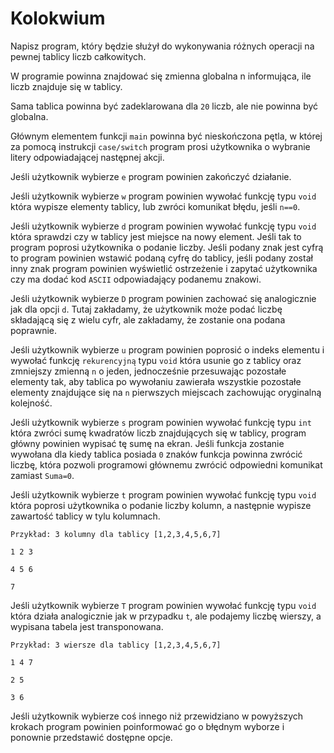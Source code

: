 # Kolokwium  

Napisz program, który będzie służył do wykonywania różnych operacji na pewnej tablicy liczb całkowitych.  

W programie powinna znajdować się zmienna globalna n informująca, ile liczb znajduje się w tablicy.  

Sama tablica powinna być zadeklarowana dla `20` liczb, ale nie powinna być globalna.  

Głównym elementem funkcji `main` powinna być nieskończona pętla, w której za pomocą instrukcji `case/switch` program prosi użytkownika o wybranie litery odpowiadającej następnej akcji. 

 Jeśli użytkownik wybierze `e` program powinien zakończyć działanie.  

Jeśli użytkownik wybierze `w` program powinien wywołać funkcję typu `void` która wypisze elementy tablicy, lub zwróci komunikat błędu, jeśli `n==0`.  

Jeśli użytkownik wybierze `d` program powinien wywołać funkcję typu `void` która sprawdzi czy w tablicy jest miejsce na nowy element. Jeśli tak to program poprosi użytkownika o podanie liczby. Jeśli podany znak jest cyfrą to program powinien wstawić podaną cyfrę do tablicy, jeśli podany został inny znak program powinien wyświetlić ostrzeżenie i zapytać użytkownika czy ma dodać kod `ASCII` odpowiadający podanemu znakowi. 

Jeśli użytkownik wybierze `D` program powinien zachować się analogicznie jak dla opcji `d`. Tutaj zakładamy, że użytkownik może podać liczbę składającą się z wielu cyfr, ale zakładamy, że zostanie ona podana poprawnie. 

Jeśli użytkownik wybierze `u` program powinien poprosić o indeks elementu i wywołać funkcję `rekurencyjną` typu `void` która usunie go z tablicy oraz zmniejszy zmienną `n` o jeden, jednocześnie przesuwając pozostałe elementy tak, aby tablica po wywołaniu zawierała wszystkie pozostałe elementy znajdujące się na `n` pierwszych miejscach zachowując oryginalną kolejność.

Jeśli użytkownik wybierze `s` program powinien wywołać funkcję typu `int` która zwróci sumę kwadratów liczb znajdujących się w tablicy, program główny powinien wypisać tę sumę na ekran. Jeśli funkcja zostanie wywołana dla kiedy tablica posiada `0` znaków funkcja powinna zwrócić liczbę, która pozwoli programowi głównemu zwrócić odpowiedni komunikat zamiast `Suma=0`. 

Jeśli użytkownik wybierze `t` program powinien wywołać funkcję typu `void` która poprosi użytkownika o podanie liczby kolumn, a następnie wypisze zawartość tablicy w tylu kolumnach. 

```
Przykład: 3 kolumny dla tablicy [1,2,3,4,5,6,7] 

1 2 3 

4 5 6 

7 

``` 

Jeśli użytkownik wybierze `T` program powinien wywołać funkcję typu `void` która działa analogicznie jak w przypadku `t`, ale podajemy liczbę wierszy, a wypisana tabela jest transponowana. 

```
Przykład: 3 wiersze dla tablicy [1,2,3,4,5,6,7] 

1 4 7 

2 5 

3 6 

```  

Jeśli użytkownik wybierze coś innego niż przewidziano w powyższych krokach program powinien poinformować go o błędnym wyborze i ponownie przedstawić dostępne opcje. 
